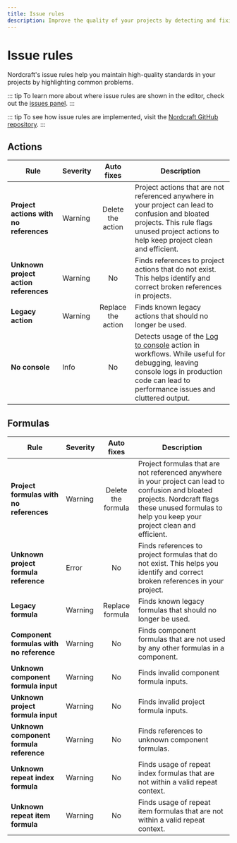```yaml
---
title: Issue rules
description: Improve the quality of your projects by detecting and fixing potential problems early with Nordcraft's issue rules.
---
```


# Issue rules

Nordcraft's issue rules help you maintain high-quality standards in your projects by highlighting common problems.

::: tip
To learn more about where issue rules are shown in the editor, check out the [issues panel](/the-editor/issues-panel).
:::

::: tip
To see how issue rules are implemented, visit the [Nordcraft GitHub repository](https://github.com/nordcraftengine/nordcraft/tree/main/packages/search/src/rules).
:::

## Actions

| Rule                                   | Severity |     Auto fixes     | Description                                                                                                                                                                                                             |
| -------------------------------------- | -------- | :----------------: | ----------------------------------------------------------------------------------------------------------------------------------------------------------------------------------------------------------------------- |
| **Project actions with no references** | Warning  | Delete the action  | Project actions that are not referenced anywhere in your project can lead to confusion and bloated projects. This rule flags unused project actions to help keep project clean and efficient.                           |
| **Unknown project action references**  | Warning  |         No         | Finds references to project actions that do not exist. This helps identify and correct broken references in projects.                                                                                                   |
| **Legacy action**                      | Warning  | Replace the action | Finds known legacy actions that should no longer be used.                                                                                                                                                               |
| **No console**                         | Info     |         No         | Detects usage of the [Log to console](references/actions##log-to-console) action in workflows. While useful for debugging, leaving console logs in production code can lead to performance issues and cluttered output. |

## Formulas

| Rule                                     | Severity |     Auto fixes     | Description                                                                                                                                                                                            |
| ---------------------------------------- | -------- | :----------------: | ------------------------------------------------------------------------------------------------------------------------------------------------------------------------------------------------------ |
| **Project formulas with no references**  | Warning  | Delete the formula | Project formulas that are not referenced anywhere in your project can lead to confusion and bloated projects. Nordcraft flags these unused formulas to help you keep your project clean and efficient. |
| **Unknown project formula reference**    | Error    |         No         | Finds references to project formulas that do not exist. This helps you identify and correct broken references in your project.                                                                         |
| **Legacy formula**                       | Warning  |  Replace formula   | Finds known legacy formulas that should no longer be used.                                                                                                                                             |
| **Component formulas with no reference** | Warning  |         No         | Finds component formulas that are not used by any other formulas in a component.                                                                                                                       |
| **Unknown component formula input**      | Warning  |         No         | Finds invalid component formula inputs.                                                                                                                                                                |
| **Unknown project formula input**        | Warning  |         No         | Finds invalid project formula inputs.                                                                                                                                                                  |
| **Unknown component formula reference**  | Warning  |         No         | Finds references to unknown component formulas.                                                                                                                                                        |
| **Unknown repeat index formula**         | Warning  |         No         | Finds usage of repeat index formulas that are not within a valid repeat context.                                                                                                                       |
| **Unknown repeat item formula**          | Warning  |         No         | Finds usage of repeat item formulas that are not within a valid repeat context.                                                                                                                        |

